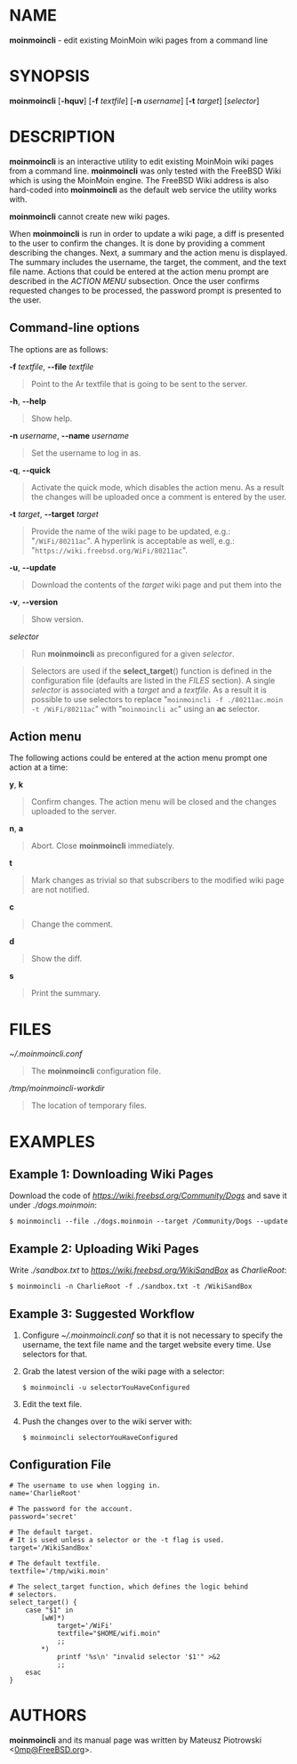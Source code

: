 # NAME

**moinmoincli** - edit existing MoinMoin wiki pages from a command line

# SYNOPSIS

**moinmoincli**
\[**-hquv**]
\[**-f**&nbsp;*textfile*]
\[**-n**&nbsp;*username*]
\[**-t**&nbsp;*target*]
\[*selector*]

# DESCRIPTION

**moinmoincli**
is an interactive utility to edit existing MoinMoin wiki pages from
a command line.
**moinmoincli**
was only tested with the
FreeBSD
Wiki
which is using the MoinMoin engine.
The
FreeBSD
Wiki address is also hard-coded into
**moinmoincli**
as the default web service the utility works with.

**moinmoincli**
cannot create new wiki pages.

When
**moinmoincli**
is run in order to update a wiki page, a diff is presented to the
user to confirm the changes.
It is done by providing a comment describing the changes.
Next, a summary and the action menu is displayed.
The summary includes the username, the target, the comment, and the
text file name.
Actions that could be entered at the action menu prompt are
described in the
*ACTION MENU*
subsection.
Once the user confirms requested changes to be processed, the password prompt
is presented to the user.

## Command-line options

The options are as follows:

**-f** *textfile*, **--file** *textfile*

> Point to the
> Ar textfile
> that is going to be sent to the server.

**-h**, **--help**

> Show help.

**-n** *username*, **--name** *username*

> Set the username to log in as.

**-q**, **--quick**

> Activate the quick mode, which disables the action menu.
> As a result the changes will be uploaded once a comment is entered
> by the user.

**-t** *target*, **--target** *target*

> Provide the name of the wiki page to be updated, e.g.:
> "`/WiFi/80211ac`".
> A hyperlink is acceptable as well, e.g.:
> "`https://wiki.freebsd.org/WiFi/80211ac`".

**-u**, **--update**

> Download the contents of the
> *target*
> wiki page and put them into the

**-v**, **--version**

> Show version.

*selector*

> Run
> **moinmoincli**
> as preconfigured for a given
> *selector*.

> Selectors are used if the
> **select\_target**()
> function is defined in the
> configuration file (defaults are listed in the
> *FILES*
> section).
> A single
> *selector*
> is associated with a
> *target*
> and a
> *textfile*.
> As a result it is possible to use selectors to replace
> "`moinmoincli -f ./80211ac.moin -t /WiFi/80211ac`"
> with
> "`moinmoincli ac`"
> using an
> **ac**
> selector.

## Action menu

The following actions could be entered at the action menu prompt one
action at a time:

**y**, **k**

> Confirm changes.
> The action menu will be closed and the changes uploaded to the server.

**n**, **a**

> Abort.
> Close
> **moinmoincli**
> immediately.

**t**

> Mark changes as trivial so that subscribers to the modified wiki
> page are not notified.

**c**

> Change the comment.

**d**

> Show the diff.

**s**

> Print the summary.

# FILES

*~/.moinmoincli.conf*

> The
> **moinmoincli**
> configuration file.

*/tmp/moinmoincli-workdir*

> The location of temporary files.

# EXAMPLES

## Example 1: Downloading Wiki Pages

Download the code of
*https://wiki.freebsd.org/Community/Dogs*
and save it under
*./dogs.moinmoin*:

	$ moinmoincli --file ./dogs.moinmoin --target /Community/Dogs --update

## Example 2: Uploading Wiki Pages

Write
*./sandbox.txt*
to
*https://wiki.freebsd.org/WikiSandBox*
as
*CharlieRoot*:

	$ moinmoincli -n CharlieRoot -f ./sandbox.txt -t /WikiSandBox

## Example 3: Suggested Workflow

1.	Configure
	*~/.moinmoincli.conf*
	so that it is not necessary to specify the username, the text file name and the
	target website every time.
	Use selectors for that.

2.	Grab the latest version of the wiki page with a selector:

		$ moinmoincli -u selectorYouHaveConfigured

3.	Edit the text file.

4.	Push the changes over to the wiki server with:

		$ moinmoincli selectorYouHaveConfigured

## Configuration File

	# The username to use when logging in.
	name='CharlieRoot'
	
	# The password for the account.
	password='secret'
	
	# The default target.
	# It is used unless a selector or the -t flag is used.
	target='/WikiSandBox'
	
	# The default textfile.
	textfile='/tmp/wiki.moin'
	
	# The select_target function, which defines the logic behind
	# selectors.
	select_target() {
	    case "$1" in
	        [wW]*)
	            target='/WiFi'
	            textfile="$HOME/wifi.moin"
	            ;;
	        *)
	            printf '%s\n' "invalid selector '$1'" >&2
	            ;;
	    esac
	}

# AUTHORS

**moinmoincli**
and its manual page was written by
Mateusz Piotrowski &lt;[0mp@FreeBSD.org](mailto:0mp@FreeBSD.org)&gt;.
